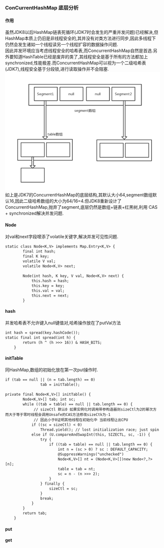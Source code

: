 ### ConCurrentHashMap 底层分析

#### 作用
虽然JDK8以后HashMap链表死循环(JDK7时会发生的严重并发问题)已经解决,但HashMap本质上仍旧是非线程安全的,其并没有对类方法进行同步,因此多线程下仍然会发生诸如一个线程读另一个线程扩容的数据操作问题.  
因此并发环境应当考虑线程安全的哈希表,而ConcurrentHashMap自然是首选.另外要知道HashTable已经是废弃的类了,其线程安全是基于所有的方法都加上synchronized,性能极差.而ConcurrentHashMap可以视为一个二级哈希表(JDK7),线程安全基于分段锁,进行读取操作并不会阻塞.  
![二级哈希表](https://raw.githubusercontent.com/MelloChan/java-interview/master/image/ConCurrentHashMap.png)    
如上是JDK7的ConcurrentHashMap的底层结构,其默认大小64,segment数组默认16,因此二级哈希数组的大小为64/16=4.但JDK8重新设计了ConcurrentHashMap,抛弃了segment,底层仍然是数组+链表+红黑树,利用 CAS + synchronized解决并发问题.

#### Node  

对val和next字段增添了volatile关键字,解决并发可见性问题.
```
static class Node<K,V> implements Map.Entry<K,V> {
        final int hash;
        final K key;
        volatile V val;
        volatile Node<K,V> next;

        Node(int hash, K key, V val, Node<K,V> next) {
            this.hash = hash;
            this.key = key;
            this.val = val;
            this.next = next;
        }
```

#### hash  

并发哈希表不允许键入null键值对,哈希操作放在了putVal方法  
```
int hash = spread(key.hashCode());
static final int spread(int h) {
        return (h ^ (h >>> 16)) & HASH_BITS;
    }
```

#### initTable   

同HashMap,数组的初始化放在第一次put操作时.  
```
if (tab == null || (n = tab.length) == 0)
                tab = initTable();
                
private final Node<K,V>[] initTable() {
        Node<K,V>[] tab; int sc;
        while ((tab = table) == null || tab.length == 0) {
             // sizeCtl 默认0 如果实例化时调用带参构造器则sizeCtl为2的幂次方 而大于等于零时线程会调用Unsafe的CAS方法修改sizeCtk为-1
             // 因此小于0证明其他线程在初始化中 当前线程让出CPU
            if ((sc = sizeCtl) < 0)
                Thread.yield(); // lost initialization race; just spin
            else if (U.compareAndSwapInt(this, SIZECTL, sc, -1)) {
                try {
                    if ((tab = table) == null || tab.length == 0) {
                        int n = (sc > 0) ? sc : DEFAULT_CAPACITY;
                        @SuppressWarnings("unchecked")
                        Node<K,V>[] nt = (Node<K,V>[])new Node<?,?>[n];
                        table = tab = nt;
                        sc = n - (n >>> 2);
                    }
                } finally {
                    sizeCtl = sc;
                }
                break;
            }
        }
        return tab;
    }
```

#### put

#### get

#### 

